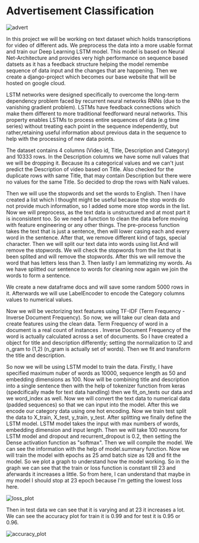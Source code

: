 # Advertisement Classification

![advert](https://user-images.githubusercontent.com/67755812/204614265-deda81a7-137b-479b-9be5-705b06197fb0.gif)


In this project we will be working on text dataset which holds transcriptions for video of different ads. We preprocess the data into a more usable format and train our Deep Learning LSTM model. This model is based on Neural Net-Architecture and provides very high performance on sequence based datsets as it has a feedback structure helping the model remembe sequence of data input and the changes that are happening. Then we create a django-project which becomes our base website that will be hosted on google cloud.

LSTM networks were designed specifically to overcome the long-term dependency problem faced by recurrent neural networks RNNs (due to the vanishing gradient problem). LSTMs have feedback connections which make them different to more traditional feedforward neural networks. This property enables LSTMs to process entire sequences of data (e.g time series) without treating each point in the sequence independently, but rather,retaining useful information about previous data in the sequence to help with the processing of new data points.

The dataset contains 4 columns (Video id, Title, Description and Category) and 10333 rows.
In the Description columns we have some null values that we will be dropping it. Because its a categorical values and we can't just predict the Description of video based on Title. Also checked for the duplicate rows with same Title, that may contain Description but there were no values for the same Title. So decided to drop the rows with NaN values.

Then we will use the stopwords and set the words to English. Then I have created a list which I thought might be useful because the stop words do not provide much information, so I added some more stop words in the list.
Now we will preprocess, as the text data is unstructured and at most part it is inconsistent too. So we need a function to clean the data before moving with feature engineering or any other things. The pre-process function takes the text that is just a sentence, then will lower casing each and every word in the sentence. After that, we remove different kind of tags, special character. Then we will split our text data into words using list.And will remove the stopwords. We will check the stopwords from the list that is been splited and will remove the stopwords. After this we will remove the word that has letters less than 3. Then lastly I am lemmatizing my words. As we have splitted our sentence to words for cleaning now again we join the words to form a sentence.

We create a new dataframe docs and will save some random 5000 rows in it.
Afterwards we will use LabelEncoder to encode the Category columns values to numerical values.

Now we will be vectorizing text features using TF-IDF (Term Frequency - Inverse Document Frequency). So now, we will take our clean data and create features using the clean data. Term Frequency of word in a document  is a real count of instances . Inverse Document Frequency of the word is actually calculated across a set of documents. So I have created a object for title and description differently; setting the normalization to l2 and n_gram to (1,2) (n_gram is actually set of words). Then we fit and transform the title and description.

So now we will be using LSTM model to train the data. Firstly, I have specified maximum nuber of words as 10000, sequence length as 50 and embedding dimensions as 100. Now will be combining title and description into a single sentence then with the help of tokenizer function from keras (spedcifically made for text data handling) then we fit_on_texts our data and we word_index as well. Now we will convert the text data to numerical data (padded sequences) so that we can input into the model. After this we encode our category data using one hot encoding.
Now we train test split the data to X_train, X_test, y_train, y_test.
After splitting we finally define the LSTM model. LSTM model takes the input with max numbers of words, embedding dimension and input length. Then we will take 100 neurons for LSTM model and dropout and recurrent_dropout is 0.2, then setting the Dense activation function as "softmax". Then we will compile the model. We can see the information with the help of model.summary function. 
Now we will train the model with epochs as 25 amd batch size as 128 and fit the model. So we plot a graph to understand how the model working. So in the graph we can see that the train or loss function is constant till 23 and aferwards it increases a little. So from here, I can understand that maybe in my model I should stop at 23 epoch because I'm getting the lowest loss here. 

![loss_plot](https://user-images.githubusercontent.com/67755812/203398662-ae8ec687-a6d9-478f-aa71-cf847475ae6a.png)


Then in test data we can see that it is varying and at 23 it increases a lot. We can see the accuracy plot for train it is 0.99 and for test it is 0.95 or 0.96. 

![accuracy_plot](https://user-images.githubusercontent.com/67755812/203398687-1b7be4be-8d80-4923-bc81-f06bc71b825c.png)
